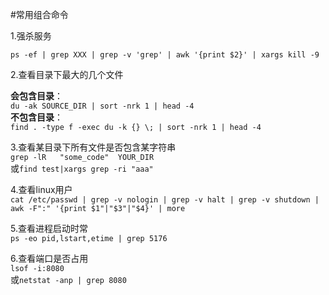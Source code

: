 #常用组合命令

1.强杀服务<br>

`ps -ef | grep XXX | grep -v 'grep' | awk '{print $2}' | xargs kill -9`

2.查看目录下最大的几个文件

**会包含目录**：<br>
  ```du -ak SOURCE_DIR | sort -nrk 1 | head -4```<br>
**不包含目录**：<br>
  ```find . -type f -exec du -k {} \; | sort -nrk 1 | head -4```<br>

3.查看某目录下所有文件是否包含某字符串<br>
  ```grep -lR   "some_code"  YOUR_DIR```<br>
  或```find test|xargs grep -ri "aaa"```

4.查看linux用户<br>
  `cat /etc/passwd | grep -v nologin | grep -v halt | grep -v shutdown | awk -F":" '{print $1"|"$3"|"$4}' | more`

5.查看进程启动时常<br>
  `ps -eo pid,lstart,etime | grep 5176`

6.查看端口是否占用<br>
  `lsof -i:8080`<br>
  或`netstat -anp | grep 8080`
